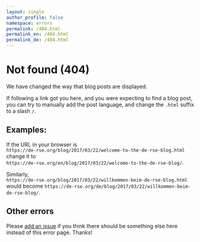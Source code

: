 ```yaml
---
layout: single
author_profile: false
namespace: errors
permalink: /404.html
permalink_en: /404.html
permalink_de: /404.html
---
```


# Not found (404)

We have changed the way that blog posts are displayed.

If following a link got you here, and you were expecting to find a blog post, you can try to manually add the post language, and change the `.html` suffix to a slash `/`.

## Examples:

If the URL in your browser is  
`https://de-rse.org/blog/2017/03/22/welcome-to-the-de-rse-blog.html`  
change it to  
`https://de-rse.org/en/blog/2017/03/22/welcome-to-the-de-rse-blog/`.

Similarly,  
`https://de-rse.org/blog/2017/03/22/willkommen-beim-de-rse-blog.html`  
would become
`https://de-rse.org/de/blog/2017/03/22/willkommen-beim-de-rse-blog/`.

## Other errors

Please [add an issue](https://github.com/DE-RSE/de-rse.github.io/issues) if you think there should be something else here instead of this error page. Thanks!